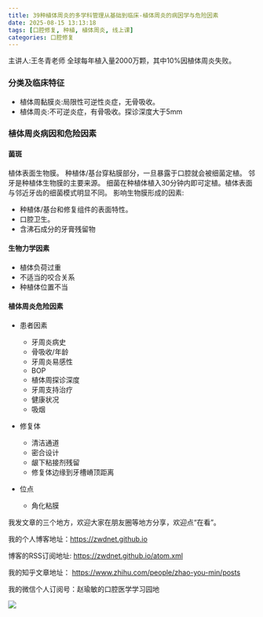 ```yaml
---
title: 39种植体周炎的多学科管理从基础到临床-植体周炎的病因学与危险因素
date: 2025-08-15 13:13:18
tags: [口腔修复, 种植, 植体周炎, 线上课]
categories: 口腔修复
---
```

主讲人:王冬青老师
全球每年植入量2000万颗，其中10%因植体周炎失败。
### 分类及临床特征
- 植体周黏膜炎:局限性可逆性炎症，无骨吸收。
- 植体周炎:不可逆炎症，有骨吸收。探诊深度大于5mm
### 植体周炎病因和危险因素
#### 菌斑
植体表面生物膜。
种植体/基台穿粘膜部分，一旦暴露于口腔就会被细菌定植。
邻牙是种植体生物膜的主要来源。
细菌在种植体植入30分钟内即可定植。植体表面与邻近牙齿的细菌模式明显不同。
影响生物膜形成的因素:
- 种植体/基台和修复组件的表面特性。
- 口腔卫生。
- 含沸石成分的牙膏残留物

#### 生物力学因素
- 植体负荷过重
- 不适当的咬合关系
- 种植体位置不当

#### 植体周炎危险因素
- 患者因素
    - 牙周炎病史
    - 骨吸收/年龄
    - 牙周炎易感性
    - BOP
    - 植体周探诊深度
    - 牙周支持治疗
    - 健康状况
    - 吸烟

- 修复体
    - 清洁通道
    - 密合设计
    - 龈下粘接剂残留
    - 修复体边缘到牙槽嵴顶距离

- 位点
    - 角化粘膜




我发文章的三个地方，欢迎大家在朋友圈等地方分享，欢迎点“在看”。

我的个人博客地址：https://zwdnet.github.io

博客的RSS订阅地址: https://zwdnet.github.io/atom.xml

我的知乎文章地址： https://www.zhihu.com/people/zhao-you-min/posts

我的微信个人订阅号：赵瑜敏的口腔医学学习园地

![](https://zymblog-1258069789.cos.ap-chengdu.myqcloud.com/other/wx.jpg)


